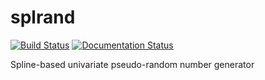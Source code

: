 # splrand
[![Build Status](https://travis-ci.org/Gretadelnista/splrand.svg?branch=master)](https://travis-ci.org/Gretadelnista/splrand)
[![Documentation Status](https://readthedocs.org/projects/splrand-greta/builds/9872479/)](https://splrand.readthedocs.io/en/latest/?badge=latest)


Spline-based univariate pseudo-random number generator
